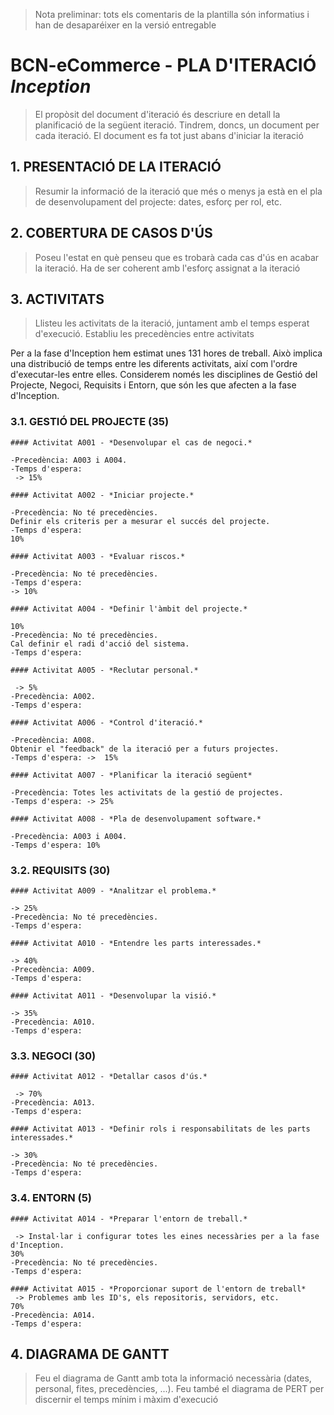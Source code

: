 ﻿> Nota preliminar: tots els comentaris de la plantilla són informatius i han de desaparéixer en la versió entregable

# BCN-eCommerce - PLA D'ITERACIÓ *Inception* #

> El propòsit del document d'iteració és descriure en detall la planificació de la següent iteració. Tindrem, doncs, un document per cada iteració. El document es fa tot just abans d'iniciar la iteració

## 1. PRESENTACIÓ DE LA ITERACIÓ ##

> Resumir la informació de la iteració que més o menys ja està en el pla de desenvolupament del projecte: dates, esforç per rol, etc.

## 2. COBERTURA DE CASOS D'ÚS ##

> Poseu l'estat en què penseu que es trobarà cada cas d'ús en acabar la iteració. Ha de ser coherent amb l'esforç assignat a la iteració

## 3. ACTIVITATS ##

> Llisteu les activitats de la iteració, juntament amb el temps esperat d'execució. Establiu les precedències entre activitats

Per a la fase d'Inception hem estimat unes 131 hores de treball. Això implica una distribució de temps entre les diferents activitats, així com l'ordre d'executar-les entre elles.
Considerem només les disciplines de Gestió del Projecte, Negoci, Requisits i Entorn, que són les que afecten a la fase d'Inception.

### 3.1. GESTIÓ DEL PROJECTE (35)
 
	#### Activitat A001 - *Desenvolupar el cas de negoci.*
	
	-Precedència: A003 i A004.
	-Temps d'espera:
	 -> 15%
	
	#### Activitat A002 - *Iniciar projecte.* 

	-Precedència: No té precedències.
	Definir els criteris per a mesurar el succés del projecte.
	-Temps d'espera:
	10%

	#### Activitat A003 - *Evaluar riscos.*

	-Precedència: No té precedències.
	-Temps d'espera:
 	-> 10%

	#### Activitat A004 - *Definir l'àmbit del projecte.* 

	10%
	-Precedència: No té precedències.
	Cal definir el radi d'acció del sistema.
	-Temps d'espera:

	#### Activitat A005 - *Reclutar personal.*

	 -> 5%
	-Precedència: A002.
	-Temps d'espera:

	#### Activitat A006 - *Control d'iteració.* 

	-Precedència: A008. 
	Obtenir el "feedback" de la iteració per a futurs projectes.
	-Temps d'espera: ->  15%

	#### Activitat A007 - *Planificar la iteració següent* 

	-Precedència: Totes les activitats de la gestió de projectes.
	-Temps d'espera: -> 25%

	#### Activitat A008 - *Pla de desenvolupament software.* 

	-Precedència: A003 i A004.
	-Temps d'espera: 10%


### 3.2. REQUISITS (30)

	#### Activitat A009 - *Analitzar el problema.*

	-> 25%
	-Precedència: No té precedències.
	-Temps d'espera:

	#### Activitat A010 - *Entendre les parts interessades.*

	-> 40%
	-Precedència: A009.
	-Temps d'espera:

	#### Activitat A011 - *Desenvolupar la visió.* 

	-> 35%
	-Precedència: A010.
	-Temps d'espera:
		

### 3.3. NEGOCI (30)

	#### Activitat A012 - *Detallar casos d'ús.*

	 -> 70%
	-Precedència: A013.
	-Temps d'espera:

	#### Activitat A013 - *Definir rols i responsabilitats de les parts interessades.*

	-> 30%
	-Precedència: No té precedències.
	-Temps d'espera:


### 3.4. ENTORN (5)
	
	#### Activitat A014 - *Preparar l'entorn de treball.*

	 -> Instal·lar i configurar totes les eines necessàries per a la fase d'Inception. 
	30%
	-Precedència: No té precedències.
	-Temps d'espera:

	#### Activitat A015 - *Proporcionar suport de l'entorn de treball*
	 -> Problemes amb les ID's, els repositoris, servidors, etc. 
	70%
	-Precedència: A014.
	-Temps d'espera:
 


## 4. DIAGRAMA DE GANTT ##

> Feu el diagrama de Gantt amb tota la informació necessària (dates, personal, fites, precedències, ...). Feu també el diagrama de PERT per discernir el temps mínim i màxim d'execució